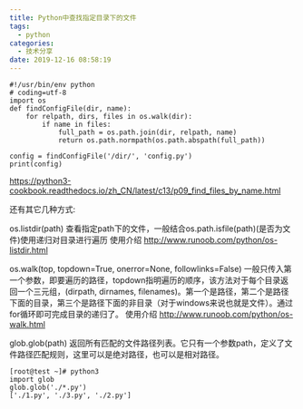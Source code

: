 ```yaml
---
title: Python中查找指定目录下的文件
tags:
  - python
categories:
  - 技术分享
date: 2019-12-16 08:58:19
---
```


```
#!/usr/bin/env python
# coding=utf-8
import os
def findConfigFile(dir, name):
    for relpath, dirs, files in os.walk(dir):
        if name in files:
            full_path = os.path.join(dir, relpath, name)
            return os.path.normpath(os.path.abspath(full_path))

config = findConfigFile('/dir/', 'config.py')
print(config)
```
<!-- more -->
https://python3-cookbook.readthedocs.io/zh_CN/latest/c13/p09_find_files_by_name.html

还有其它几种方式:

os.listdir(path)
查看指定path下的文件，一般结合os.path.isfile(path)(是否为文件)使用递归对目录进行遍历
使用介绍 http://www.runoob.com/python/os-listdir.html

os.walk(top, topdown=True, οnerrοr=None, followlinks=False)
一般只传入第一个参数，即要遍历的路径，topdown指明遍历的顺序，该方法对于每个目录返回一个三元组，(dirpath, dirnames, filenames)。第一个是路径，第二个是路径下面的目录，第三个是路径下面的非目录（对于windows来说也就是文件）。通过for循环即可完成目录的递归了。
使用介绍 http://www.runoob.com/python/os-walk.html

glob.glob(path)
返回所有匹配的文件路径列表。它只有一个参数path，定义了文件路径匹配规则，这里可以是绝对路径，也可以是相对路径。
```
[root@test ~]# python3
import glob
glob.glob('./*.py')
['./1.py', './3.py', './2.py']
```